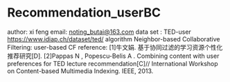 # Recommendation_userBC
author: xi feng
email: noting_butai@163.com
data set : TED-user
https://www.idiap.ch/dataset/ted/ 
algorithm
Neighbor-based Collaborative Filtering: user-based CF
reference:
[1]牛文娟. 基于协同过滤的学习资源个性化推荐研究[D].
[2]Pappas N , Popescu-Belis A . Combining content with user preferences for TED lecture recommendation[C]// International Workshop on Content-based Multimedia Indexing. IEEE, 2013.
